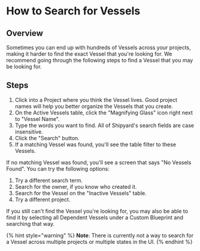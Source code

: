 # How to Search for Vessels

## Overview

Sometimes you can end up with hundreds of Vessels across your projects, making it harder to find the exact Vessel that you're looking for. We recommend going through the following steps to find a Vessel that you may be looking for.

## Steps

1. Click into a Project where you think the Vessel lives. Good project names will help you better organize the Vessels that you create.
2. On the Active Vessels table, click the "Magnifying Glass" icon right next to "Vessel Name".
3. Type the words you want to find. All of Shipyard's search fields are case insensitive.
4. Click the "Search" button.
5. If a matching Vessel was found, you'll see the table filter to these Vessels.

If no matching Vessel was found, you'll see a screen that says "No Vessels Found". You can try the following options:

1. Try a different search term.
2. Search for the owner, if you know who created it.
3. Search for the Vessel on the "Inactive Vessels" table.
4. Try a different project.

If you still can't find the Vessel you're looking for, you may also be able to find it by selecting all Dependent Vessels under a Custom Blueprint and searching that way.  


{% hint style="warning" %}
**Note**: There is currently not a way to search for a Vessel across multiple projects or multiple states in the UI.
{% endhint %}


